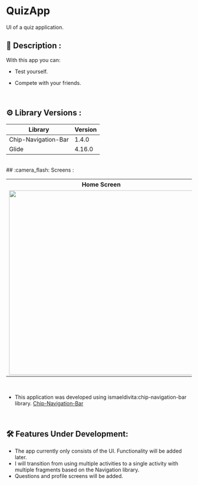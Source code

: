 # QuizApp
UI of a quiz application.

## 	:book: Description :
With this app you can:
- Test yourself.
- Compete with your friends.


  </br>

## 	:gear: Library Versions : 
| Library | Version |
| ----------------- | ----------------- |
| Chip-Navigation-Bar | 1.4.0 |
| Glide | 4.16.0 |

</br>
## :camera_flash: Screens :
<table>
  <tr>
    <th>Home Screen</th>
    <th>Leadership Screen</th>
  </tr>
  <tr>
    <td><img src="https://github.com/user-attachments/assets/42e498ce-5789-4c45-badd-a20e91b5dbfa" height="500"></td>
    <td><img src="https://github.com/user-attachments/assets/e90102b8-9f1b-4185-8dae-52693fb5f512" height="500"></td>
  </tr>
</table>
</br>

- This application was developed using ismaeldivita:chip-navigation-bar library. [Chip-Navigation-Bar](https://github.com/ismaeldivita/chip-navigation-bar)

</br>

  ##  :hammer_and_wrench: Features Under Development: 
  - The app currently only consists of the UI. Functionality will be added later.
  - I will transition from using multiple activities to a single activity with multiple fragments based on the Navigation library.
  - Questions and profile screens will be added.
